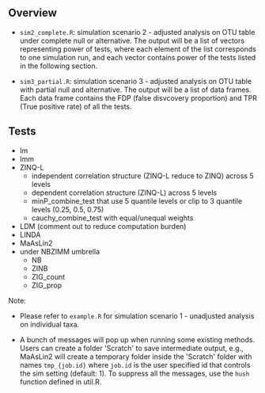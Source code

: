 ## Overview

* `sim2_complete.R`: simulation scenario 2 - adjusted analysis on OTU table under complete null or alternative. The output will be a list of vectors representing power of tests, where each element of the list corresponds to one simulation run, and each vector contains power of the tests listed in the following section. 

* `sim3_partial.R`: simulation scenario 3 - adjusted analysis on OTU table with partial null and alternative. The output will be a list of data frames. Each data frame contains the FDP (false disvcovery proportion) and TPR (True positive rate) of all the tests. 


## Tests
* lm
* lmm
* ZINQ-L
  * independent correlation structure (ZINQ-L reduce to ZINQ) across 5 levels
  * dependent correlation structure (ZINQ-L) across 5 levels
  * minP_combine_test that use 5 quantile levels or clip to 3 quantile levels (0.25, 0.5, 0.75)
  * cauchy_combine_test with equal/unequal weights
* LDM (comment out to reduce computation burden)
* LINDA
* MaAsLin2
* under NBZIMM umbrella
  * NB
  * ZINB
  * ZIG_count
  * ZIG_prop


Note: 
* Please refer to `example.R` for simulation scenario 1 - unadjusted analysis on individual taxa.  

* A bunch of messages will pop up when running some existing methods. Users can create a folder 'Scratch' to save intermediate output, e.g., MaAsLin2 will create a temporary folder inside the 'Scratch' folder with names `tmp_{job.id}` where `job.id` is the user specified id that controls the sim setting (default: 1). To suppress all the messages, use the `hush` function defined in util.R. 
